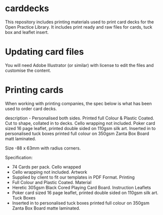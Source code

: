 # carddecks
This repository includes printing materials used to print card decks for the Open Practice Library. It includes print ready and raw files for cards, tuck box and leaflet insert.



# Updating card files
You will need Adobe Illustrator (or similar) with license to edit the files and customise the content.



# Printing cards
When working with printing companies, the spec below is what has been used to order card decks.

description - Personalised both sides. Printed full Colour & Plastic Coated. Cut to shape, collated in to decks. Cello wrapping not included. Poker card sized 16 page leaflet, printed double sided on 110gsm silk art. Inserted in to personalised tuck boxes printed full colour on 350gsm Zanta Box Board matt laminated. 

Size -88 x 63mm with radius corners.

Specification:
- 74 Cards per pack.
Cello wrapped
- Cello wrapping not included.
Artwork
- Supplied by client to fit our templates in PDF Format.
Printing
- Full Colour and Plastic Coated.
Material
- Heretic 305gsm Black Cored Playing Card Board.
Instruction Leaflets
- Poker card sized 16 page leaflet, printed double sided on 110gsm silk art.
Tuck Boxes
- Inserted in to personalised tuck boxes printed full colour on 350gsm Zanta Box Board matte laminated.
